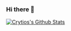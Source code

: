 ### Hi there 👋
<a href="https://www.github.com/Crytios">
  <img src="https://github-readme-stats.vercel.app/api?username=Crytios&show_icons=true&theme=radical&border_radius=10, #380036 74%" alt="Crytios's Github Stats"/>
</a>  


